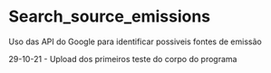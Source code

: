 # Search_source_emissions
Uso das API do Google para identificar possiveis fontes de emissão

29-10-21   -  Upload dos primeiros teste do corpo do programa
